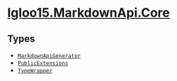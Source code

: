 # [Igloo15.MarkdownApi.Core](./README.md)

## Types

- [`MarkdownApiGenerator`](./MarkdownApiGenerator.md)
- [`PublicExtensions`](./PublicExtensions.md)
- [`TypeWrapper`](./TypeWrapper.md)

